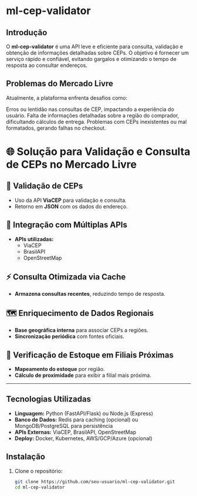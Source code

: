 # ml-cep-validator

## Introdução
O **ml-cep-validator** é uma API leve e eficiente para consulta, validação e obtenção de informações detalhadas sobre CEPs. O objetivo é fornecer um serviço rápido e confiável, evitando gargalos e otimizando o tempo de resposta ao consultar endereços.

## Problemas do Mercado Livre
Atualmente, a plataforma enfrenta desafios como:

Erros ou lentidão nas consultas de CEP, impactando a experiência do usuário.
Falta de informações detalhadas sobre a região do comprador, dificultando cálculos de entrega.
Problemas com CEPs inexistentes ou mal formatados, gerando falhas no checkout.

# 🌐 Solução para Validação e Consulta de CEPs no Mercado Livre

## 🔢 Validação de CEPs
- Uso da API **ViaCEP** para validação e consulta.  
- Retorno em **JSON** com os dados do endereço.  

## 🔗 Integração com Múltiplas APIs
- **APIs utilizadas:**  
  - ViaCEP  
  - BrasilAPI  
  - OpenStreetMap  

## ⚡ Consulta Otimizada via Cache
- **Armazena consultas recentes**, reduzindo tempo de resposta.  

## 🗺️ Enriquecimento de Dados Regionais
- **Base geográfica interna** para associar CEPs a regiões.  
- **Sincronização periódica** com fontes oficiais.  

## 🏪 Verificação de Estoque em Filiais Próximas
- **Mapeamento do estoque** por região.  
- **Cálculo de proximidade** para exibir a filial mais próxima.  


---




## Tecnologias Utilizadas
- **Linguagem:** Python (FastAPI/Flask) ou Node.js (Express)
- **Banco de Dados:** Redis para caching (opcional) ou MongoDB/PostgreSQL para persistência
- **APIs Externas:** ViaCEP, BrasilAPI, OpenStreetMap
- **Deploy:** Docker, Kubernetes, AWS/GCP/Azure (opcional)

## Instalação

1. Clone o repositório:
   ```bash
   git clone https://github.com/seu-usuario/ml-cep-validator.git
   cd ml-cep-validator

